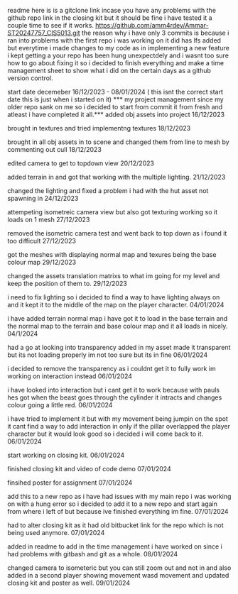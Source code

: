 readme 
here is is a gitclone link incase you have any problems with the github repo link in the closing kit but it should be fine i have tested it a couple time to see if it works.
https://github.com/amm4rdev/Ammar-ST20247757_CIS5013.git 
the reason why i have only 3 commits is because i ran into problems with the first repo i was working on it did has lfs added but everytime i made changes to my code as in implementing a new feature i kept getting a your repo has been hung unexpectdely and i wasnt too sure how to go about fixing it so i decided to finish everything and make a time management sheet to show what i did on the certain days as 
a github version control.



start date decemeber 16/12/2023 - 08/01/2024 ( this isnt the correct start date this is just when i started on it)
*** my project management since my older repo sank on me so i decided to start from commit it from fresh and atleast i have completed it all.***
added obj assets into project 16/12/2023

brought in textures and tried implementng textures 18/12/2023

brought in all obj assets in to scene and changed them from line to mesh by commenting out cull 18/12/2023

edited camera to get to topdown view 20/12/2023

added terrain in and got that working with the multiple lighting. 21/12/2023

changed the lighting and fixed a problem i had with the hut asset not spawning in 24/12/2023

attempeting isometreic camera view but also got texturing working so it loads on 1 mesh 27/12/2023

removed the isometric camera test and went back to top down as i found it too difficult 27/12/2023

got the meshes with displaying normal map and texures being the base colour map 29/12/2023

changed the assets translation matrixs to what im going for my level and keep the position of them to. 29/12/2023

i need to fix lighting so i decided to find a way to have lighting always on and it kept it to the middle of the map on the player character. 04/01/2024

 i have added terrain normal map i have got it to load in the base terrain and the normal map to the terrain and base colour map and it all loads in nicely. 04/1/2024
 
had a go at looking into transparency added in my asset made it transparent but its not loading properly im not too sure but its in fine 06/01/2024

i decided to remove the transparency as i couldnt get it to fully work im working on interaction instead 06/01/2024

i have looked into interaction but i cant get it to work because with pauls hes got when the beast goes through the cylinder it intracts and changes colour going a little red. 06/01/2024

i have tried to implement it but with my movement being jumpin on the spot it cant find a way to add interaction in only if the pillar overlapped the player character but it would look good so i decided i will come back to it. 06/01/2024

start working on closing kit. 06/01/2024

finished closing kit and video of code demo 07/01/2024

finsihed poster for assignment 07/01/2024

add this to a new repo as i have had issues with my main repo i was working on with a hung error so i decided to add it to a new repo and start again from where i left of but because ive finished everything im fine. 07/01/2024

had to alter closing kit as it had old bitbucket link for the repo which is not being used anymore. 07/01/2024

added in readme to add in the time management i have worked on since i had problems with gitbash and git as a whole. 08/01/2024

changed camera to isometeric but you can still zoom out and not in and also added in a second player showing movement wasd movement and updated closing kit and poster as well. 09/01/2024




